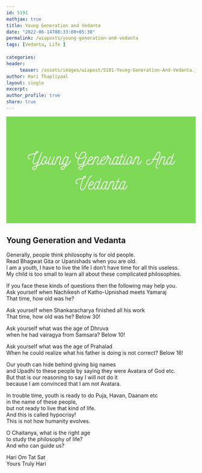 ```yaml
--- 
id: 5191
mathjax: true  
title: Young Generation and Vedanta
date: "2022-06-14T08:33:00+05:30"
permalink: /wiaposts/young-generation-and-vedanta
tags: [Vedanta, Life ]    

categories: 
header:
     teaser: /assets/images/wiapost/5191-Young-Generation-And-Vedanta.jpg
author: Hari Thapliyaal 
layout: single 
excerpt:  
author_profile: true 
share: true 
---
```


![Young Generation and Vedanta](/assets/images/wiapost/5191-Young-Generation-And-Vedanta.jpg)

## Young Generation and Vedanta

    
    
Generally, people think philosophy is for old people.     
Read Bhagwat Gita or Upanishads when you are old.    
I am a youth, I have to live the life I don’t have time for all this useless.    
My child is too small to learn all about these complicated philosophies.    
    
If you face these kinds of questions then the following may help you.    
Ask yourself when Nachikesh of Katho-Upnishad meets Yamaraj    
That time, how old was he?    
    
Ask yourself when Shankaracharya finished all his work     
That time, how old was he? Below 30!    
    
Ask yourself what was the age of Dhruva     
when he had vairagya from Samsara? Below 10!    
    
Ask yourself what was the age of Prahalad     
When he could realize what his father is doing is not correct? Below 16!    
    
Our youth can hide behind giving big names     
and Upadhi to these people by saying they were Avatara of God etc.     
But that is our reasoning to say I will not do it     
because I am convinced that I am not Avatara.     
    
In trouble time, youth is ready to do Puja, Havan, Daanam etc     
in the name of these people,    
but not ready to live that kind of life.     
And this is called hypocrisy!     
This is not how humanity evolves.    
    
    
O Chaitanya, what is the right age     
to study the philosophy of life?     
And who can guide us?    
    
Hari Om Tat Sat     
Yours Truly Hari    
